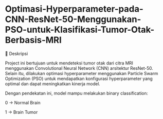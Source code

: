 # Optimasi-Hyperparameter-pada-CNN-ResNet-50-Menggunakan-PSO-untuk-Klasifikasi-Tumor-Otak-Berbasis-MRI

📌 Deskripsi

Project ini bertujuan untuk mendeteksi tumor otak dari citra MRI menggunakan Convolutional Neural Network (CNN) arsitektur ResNet-50.
Selain itu, dilakukan optimasi hyperparameter menggunakan Particle Swarm Optimization (PSO) untuk mendapatkan konfigurasi hyperparameter yang optimal dan dapat meningkatkan kinerja model.

Dengan pendekatan ini, model mampu melakukan binary classification:

0 → Normal Brain

1 → Brain Tumor
